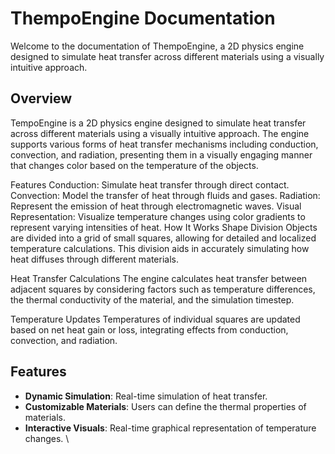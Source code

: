 # ThempoEngine Documentation

Welcome to the documentation of ThempoEngine, a 2D physics engine designed to simulate heat transfer across different materials using a visually intuitive approach.

## Overview

TempoEngine is a 2D physics engine designed to simulate heat transfer across different materials using a visually intuitive approach. 
The engine supports various forms of heat transfer mechanisms including conduction, convection, and radiation, 
presenting them in a visually engaging manner that changes color based on the temperature of the objects.

Features
Conduction: Simulate heat transfer through direct contact.
Convection: Model the transfer of heat through fluids and gases.
Radiation: Represent the emission of heat through electromagnetic waves.
Visual Representation: Visualize temperature changes using color gradients to represent varying intensities of heat.
How It Works
Shape Division
Objects are divided into a grid of small squares, allowing for detailed and localized temperature calculations. 
This division aids in accurately simulating how heat diffuses through different materials.

Heat Transfer Calculations
The engine calculates heat transfer between adjacent squares by considering factors such as temperature differences, 
the thermal conductivity of the material, and the simulation timestep.

Temperature Updates
Temperatures of individual squares are updated based on net heat gain or loss, integrating effects from conduction, convection, and radiation.

## Features

- **Dynamic Simulation**: Real-time simulation of heat transfer.
- **Customizable Materials**: Users can define the thermal properties of materials.
- **Interactive Visuals**: Real-time graphical representation of temperature changes.
\
